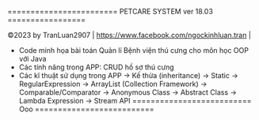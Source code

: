======================== PETCARE SYSTEM ver 18.03 =================

©2023 by TranLuan2907 | https://www.facebook.com/ngockinhluan.tran |

- Code minh họa bài toán Quản lí Bệnh viện thú cưng cho môn học OOP với Java
- Các tính năng trong APP: CRUD hồ sơ thú cưng
- Các kĩ thuật sử dụng trong APP
  -> Kế thừa (inheritance)
  -> Static
  -> RegularExpression
  -> ArrayList (Collection Framework)
  -> Comparable/Comparator
  -> Anonymous Class
  -> Abstract Class
  -> Lambda Expression
  -> Stream API
              ========================== Ooo ==========================
